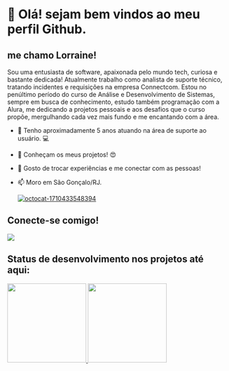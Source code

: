 # 👋 Olá! sejam bem vindos ao meu perfil Github.
## me chamo Lorraine!
Sou uma entusiasta de software, apaixonada pelo mundo tech, curiosa e bastante dedicada! 
Atualmente trabalho como analista de suporte técnico, tratando incidentes e requisições na empresa Connectcom.
Estou no penúltimo período do curso de Análise e Desenvolvimento de Sistemas, sempre em busca de conhecimento, estudo também programação com a Alura, me dedicando a projetos pessoais e aos desafios que o curso propõe, mergulhando cada vez mais fundo e me encantando com a área. 

- 🔭 Tenho aproximadamente 5 anos atuando na área de suporte ao usuário. :computer:
- 👯 Conheçam os meus projetos! :heart_eyes:
- 💬 Gosto de trocar experiências e me conectar com as pessoas!
- 📫 Moro em São Gonçalo/RJ.

  [![octocat-1710433548394](https://github.com/LorraineMorethon/lorrainemorethon/assets/158117337/838deb55-1b00-4be2-bcad-4b5789baf6e8 "width=100px")](https://github.com/LorraineMorethon/lorrainemorethon/issues/1#issue-2187126857)

  

## Conecte-se comigo! 

<div>
<a href="https://www.linkedin.com/in/lorraine-morethson-ti/" target="_blank"><img loading="lazy" src="https://img.shields.io/badge/-LinkedIn-%230077B5?style=for-the-badge&logo=linkedin&logoColor=white" target="_blank"></a>
</div>


## Status de desenvolvimento nos projetos até aqui:

<div>
<a href="https://github.com/seu-usuário-aqui">
<img loading="lazy" height="180em" src="https://github-readme-stats.vercel.app/api/top-langs/?username=lorrainemorethon&layout=compact&langs_count=7&theme=dracula"/>
<img loading="lazy" height="180em" src="https://github-readme-stats.vercel.app/api?username=lorrainemorethon&show_icons=true&theme=dracula&include_all_commits=true&count_private=true"/>
</div>

